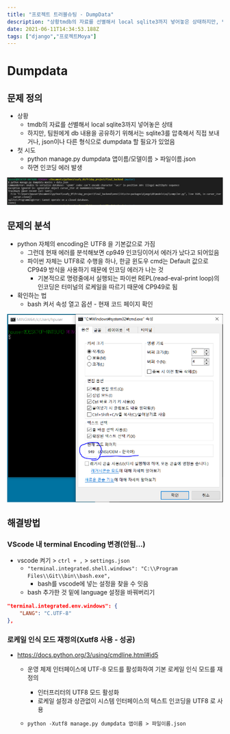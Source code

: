 ```yaml
---
title: "프로젝트 트러블슈팅 - DumpData"
description: "상황tmdb의 자료를 선별해서 local sqlite3까지 넣어놓은 상태하지만, 팀원에게 db 내용을 공유하기 위해서는 sqlite3를 압축해서 직접 보내거나, json이나 다른 형식으로 dumpdata 할 필요가 있었음첫 시도python manage.py dumpda"
date: 2021-06-11T14:34:53.188Z
tags: ["django","프로젝트Moya"]
---
```

# Dumpdata

## 문제 정의

- 상황
  - tmdb의 자료를 선별해서 local sqlite3까지 넣어놓은 상태
  - 하지만, 팀원에게 db 내용을 공유하기 위해서는 sqlite3를 압축해서 직접 보내거나, json이나 다른 형식으로 dumpdata 할 필요가 있었음
- 첫 시도
  - python manage.py dumpdata 앱이름/모델이름 > 파일이름.json
  - 하면 인코딩 에러 발생


![](../images/5bf2bd41-3e90-4d13-b658-57545833ca69-image-20210603150541479.png)


## 문제의 분석

- python 자체의 encoding은 UTF8 을 기본값으로 가짐
  - 그런데 현재 에러를 분석해보면 cp949 인코딩이어서 에러가 났다고 되어있음
  - 파이썬 자체는 UTF8로 수행을 하나, 한글 윈도우 cmd는 Default 값으로 CP949 방식을 사용하기 때문에 인코딩 에러가 나는 것
    - 기본적으로 명령줄에서 실행되는 파이썬 REPL(read-eval-print loop)의 인코딩은 터미널의 로케일을 따르기 때문에 CP949로 됨
- 확인하는 법
  - bash 켜서 속성 열고 옵션 - 현재 코드 페이지 확인

![](../images/9c2da1dc-d07e-4f84-9ed4-b174e6f4bf84-image-20210603155003164.png)



## 해결방법

### VScode 내 terminal Encoding 변경(안됨...)

- vscode 켜기 > `ctrl + ,` > `settings.json` 
  - `"terminal.integrated.shell.windows": "C:\\Program Files\\Git\\bin\\bash.exe",` 
    - bash를 vscode에 넣는 설정을 찾을 수 잇음
  - bash 추가한 것 밑에 language 설정을 바꿔버리기

```json
"terminal.integrated.env.windows": {
    "LANG": "C.UTF-8"
},
```



### 로케일 인식 모드 재정의(Xutf8 사용 - 성공)

- https://docs.python.org/3/using/cmdline.html#id5

  - 운영 체제 인터페이스에 UTF-8 모드를 활성화하여 기본 로케일 인식 모드를 재정의

    - 인터프리터의 UTF8 모드 활성화
    - 로케일 설정과 상관없이 시스템 인터페이스의 텍스트 인코딩을 UTF8 로 사용

  - `python -Xutf8 manage.py dumpdata 앱이름 > 파일이름.json`